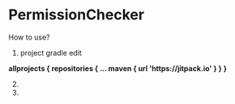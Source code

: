 # PermissionChecker


How to use?

1. project gradle edit
<b>
allprojects {
  repositories {
      ...
      maven { url 'https://jitpack.io' }
  }
}
</b>


2.

3.
